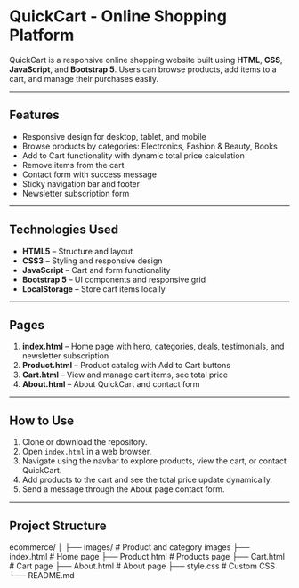 # QuickCart - Online Shopping Platform

QuickCart is a responsive online shopping website built using **HTML**, **CSS**, **JavaScript**, and **Bootstrap 5**. Users can browse products, add items to a cart, and manage their purchases easily.

---

## Features
- Responsive design for desktop, tablet, and mobile  
- Browse products by categories: Electronics, Fashion & Beauty, Books  
- Add to Cart functionality with dynamic total price calculation  
- Remove items from the cart  
- Contact form with success message  
- Sticky navigation bar and footer  
- Newsletter subscription form  

---

## Technologies Used
- **HTML5** – Structure and layout  
- **CSS3** – Styling and responsive design  
- **JavaScript** – Cart and form functionality  
- **Bootstrap 5** – UI components and responsive grid  
- **LocalStorage** – Store cart items locally  

---

## Pages
1. **index.html** – Home page with hero, categories, deals, testimonials, and newsletter subscription  
2. **Product.html** – Product catalog with Add to Cart buttons  
3. **Cart.html** – View and manage cart items, see total price  
4. **About.html** – About QuickCart and contact form  

---

## How to Use
1. Clone or download the repository.  
2. Open `index.html` in a web browser.  
3. Navigate using the navbar to explore products, view the cart, or contact QuickCart.  
4. Add products to the cart and see the total price update dynamically.  
5. Send a message through the About page contact form.  

---

## Project Structure
ecommerce/
│
├── images/ # Product and category images
├── index.html # Home page
├── Product.html # Products page
├── Cart.html # Cart page
├── About.html # About page
├── style.css # Custom CSS
└── README.md
